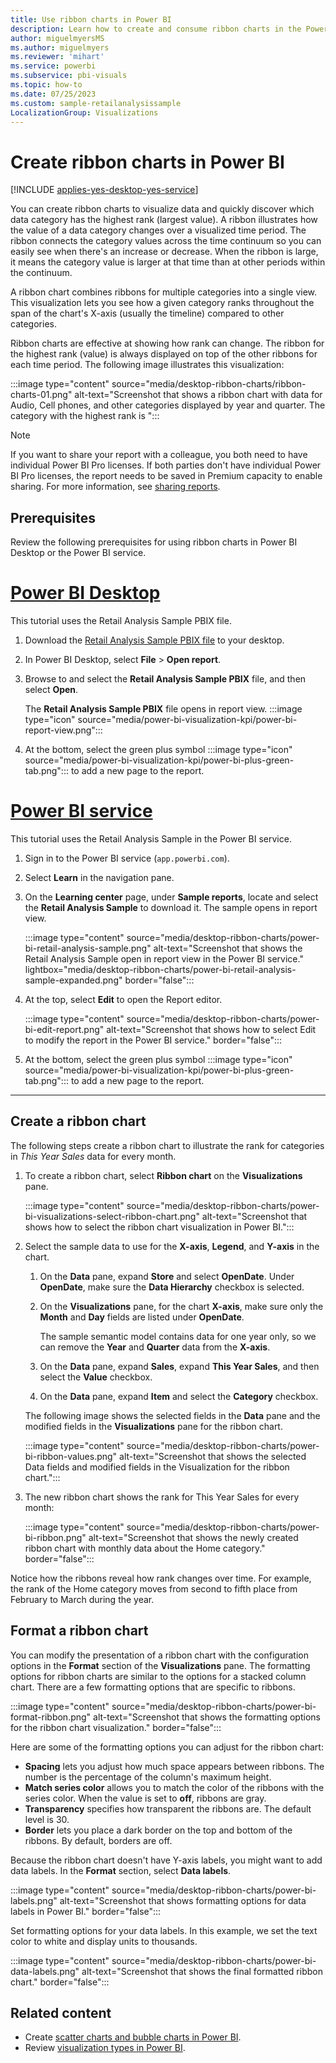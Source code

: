 ```yaml
---
title: Use ribbon charts in Power BI
description: Learn how to create and consume ribbon charts in the Power BI Desktop.
author: miguelmyersMS
ms.author: miguelmyers
ms.reviewer: 'mihart'
ms.service: powerbi
ms.subservice: pbi-visuals
ms.topic: how-to
ms.date: 07/25/2023
ms.custom: sample-retailanalysissample
LocalizationGroup: Visualizations
---
```

# Create ribbon charts in Power BI

[!INCLUDE [applies-yes-desktop-yes-service](../includes/applies-yes-desktop-yes-service.md)]

You can create ribbon charts to visualize data and quickly discover which data category has the highest rank (largest value). A ribbon illustrates how the value of a data category changes over a visualized time period. The ribbon connects the category values across the time continuum so you can easily see when there's an increase or decrease. When the ribbon is large, it means the category value is larger at that time than at other periods within the continuum.

A ribbon chart combines ribbons for multiple categories into a single view. This visualization lets you see how a given category ranks throughout the span of the chart's X-axis (usually the timeline) compared to other categories.

Ribbon charts are effective at showing how rank can change. The ribbon for the highest rank (value) is always displayed on top of the other ribbons for each time period. The following image illustrates this visualization:

:::image type="content" source="media/desktop-ribbon-charts/ribbon-charts-01.png" alt-text="Screenshot that shows a ribbon chart with data for Audio, Cell phones, and other categories displayed by year and quarter. The category with the highest rank is ":::

> [!NOTE]
> If you want to share your report with a colleague, you both need to have individual Power BI Pro licenses. If both parties don't have individual Power BI Pro licenses, the report needs to be saved in Premium capacity to enable sharing. For more information, see [sharing reports](../collaborate-share/service-share-reports.md).

## Prerequisites

Review the following prerequisites for using ribbon charts in Power BI Desktop or the Power BI service.

# [Power BI Desktop](#tab/powerbi-desktop)

This tutorial uses the Retail Analysis Sample PBIX file.

1. Download the [Retail Analysis Sample PBIX file](https://download.microsoft.com/download/9/6/D/96DDC2FF-2568-491D-AAFA-AFDD6F763AE3/Retail%20Analysis%20Sample%20PBIX.pbix) to your desktop.

1. In Power BI Desktop, select **File** > **Open report**.

1. Browse to and select the **Retail Analysis Sample PBIX** file, and then select **Open**.

   The **Retail Analysis Sample PBIX** file opens in report view. :::image type="icon" source="media/power-bi-visualization-kpi/power-bi-report-view.png":::

1. At the bottom, select the green plus symbol :::image type="icon" source="media/power-bi-visualization-kpi/power-bi-plus-green-tab.png"::: to add a new page to the report.

# [Power BI service](#tab/powerbi-service)

This tutorial uses the Retail Analysis Sample in the Power BI service.

1. Sign in to the Power BI service (`app.powerbi.com`).

1. Select **Learn** in the navigation pane.

1. On the **Learning center** page, under **Sample reports**, locate and select the **Retail Analysis Sample** to download it. The sample opens in report view.

   :::image type="content" source="media/desktop-ribbon-charts/power-bi-retail-analysis-sample.png" alt-text="Screenshot that shows the Retail Analysis Sample open in report view in the Power BI service." lightbox="media/desktop-ribbon-charts/power-bi-retail-analysis-sample-expanded.png" border="false":::

1. At the top, select **Edit** to open the Report editor.

   :::image type="content" source="media/desktop-ribbon-charts/power-bi-edit-report.png" alt-text="Screenshot that shows how to select Edit to modify the report in the Power BI service." border="false":::

1. At the bottom, select the green plus symbol :::image type="icon" source="media/power-bi-visualization-kpi/power-bi-plus-green-tab.png"::: to add a new page to the report.

---

## Create a ribbon chart

The following steps create a ribbon chart to illustrate the rank for categories in _This Year Sales_ data for every month.

1. To create a ribbon chart, select **Ribbon chart** on the **Visualizations** pane.

   :::image type="content" source="media/desktop-ribbon-charts/power-bi-visualizations-select-ribbon-chart.png" alt-text="Screenshot that shows how to select the ribbon chart visualization in Power BI.":::

1. Select the sample data to use for the **X-axis**, **Legend**, and **Y-axis** in the chart.

   1. On the **Data** pane, expand **Store** and select **OpenDate**. Under **OpenDate**, make sure the **Data Hierarchy** checkbox is selected.

   1. On the **Visualizations** pane, for the chart **X-axis**, make sure only the **Month** and **Day** fields are listed under **OpenDate**.
   
      The sample semantic model contains data for one year only, so we can remove the **Year** and **Quarter** data from the **X-axis**.

   1. On the **Data** pane, expand **Sales**, expand **This Year Sales**, and then select the **Value** checkbox.

   1. On the **Data** pane, expand **Item** and select the **Category** checkbox.

   The following image shows the selected fields in the **Data** pane and the modified fields in the **Visualizations** pane for the ribbon chart.

   :::image type="content" source="media/desktop-ribbon-charts/power-bi-ribbon-values.png" alt-text="Screenshot that shows the selected Data fields and modified fields in the Visualization for the ribbon chart.":::

1. The new ribbon chart shows the rank for This Year Sales for every month:

    :::image type="content" source="media/desktop-ribbon-charts/power-bi-ribbon.png" alt-text="Screenshot that shows the newly created ribbon chart with monthly data about the Home category." border="false":::

Notice how the ribbons reveal how rank changes over time. For example, the rank of the Home category moves from second to fifth place from February to March during the year.

## Format a ribbon chart

You can modify the presentation of a ribbon chart with the configuration options in the **Format** section of the **Visualizations** pane. The formatting options for ribbon charts are similar to the options for a stacked column chart. There are a few formatting options that are specific to ribbons.

:::image type="content" source="media/desktop-ribbon-charts/power-bi-format-ribbon.png" alt-text="Screenshot that shows the formatting options for the ribbon chart visualization." border="false":::

Here are some of the formatting options you can adjust for the ribbon chart:

- **Spacing** lets you adjust how much space appears between ribbons. The number is the percentage of the column's maximum height.
- **Match series color** allows you to match the color of the ribbons with the series color. When the value is set to **off**, ribbons are gray.
- **Transparency** specifies how transparent the ribbons are. The default level is 30.
- **Border** lets you place a dark border on the top and bottom of the ribbons. By default, borders are off.

Because the ribbon chart doesn't have Y-axis labels, you might want to add data labels. In the **Format** section, select **Data labels**. 

:::image type="content" source="media/desktop-ribbon-charts/power-bi-labels.png" alt-text="Screenshot that shows formatting options for data labels in Power BI." border="false":::

Set formatting options for your data labels. In this example, we set the text color to white and display units to thousands.

:::image type="content" source="media/desktop-ribbon-charts/power-bi-data-labels.png" alt-text="Screenshot that shows the final formatted ribbon chart." border="false":::

## Related content

- Create [scatter charts and bubble charts in Power BI](power-bi-visualization-scatter.md).
- Review [visualization types in Power BI](power-bi-visualization-types-for-reports-and-q-and-a.md).
